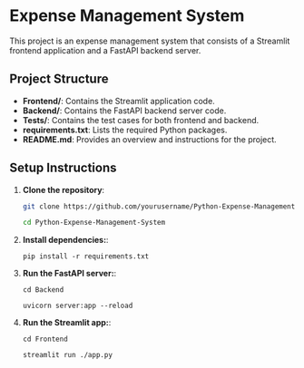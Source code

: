 # Expense Management System

This project is an expense management system that consists of a Streamlit frontend application and a FastAPI backend server.


## Project Structure

- **Frontend/**: Contains the Streamlit application code.
- **Backend/**: Contains the FastAPI backend server code.
- **Tests/**: Contains the test cases for both frontend and backend.
- **requirements.txt**: Lists the required Python packages.
- **README.md**: Provides an overview and instructions for the project.


## Setup Instructions

1. **Clone the repository**:
   ```bash
   git clone https://github.com/yourusername/Python-Expense-Management-System.git
   
   cd Python-Expense-Management-System
   ```
2. **Install dependencies:**:   
   ```commandline
   pip install -r requirements.txt
   ```
3. **Run the FastAPI server:**:   
   ```commandline
   cd Backend
   
   uvicorn server:app --reload
   ```
4. **Run the Streamlit app:**:   
   ```commandline
   cd Frontend
   
   streamlit run ./app.py
   ```
